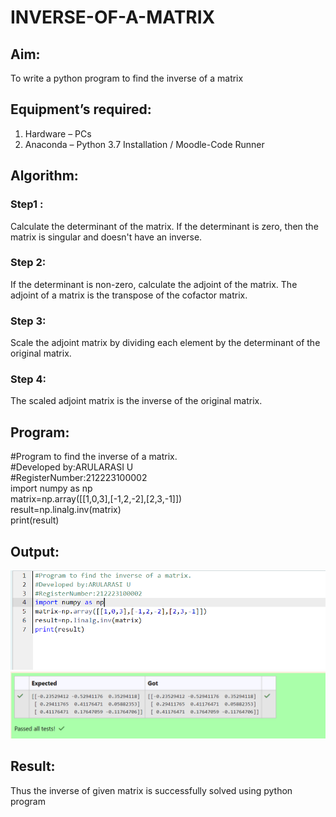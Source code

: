 # INVERSE-OF-A-MATRIX
## Aim:
To write a python program to find the inverse of a matrix
## Equipment’s required:
1. 	Hardware – PCs
2. 	Anaconda – Python 3.7 Installation / Moodle-Code Runner
## Algorithm:
### Step1 :
Calculate the determinant of the matrix. If the determinant is zero, then the matrix is singular and doesn't have an inverse. 
### Step 2: 
If the determinant is non-zero, calculate the adjoint of the matrix. The adjoint of a matrix is the transpose of the cofactor matrix.
### Step 3:
Scale the adjoint matrix by dividing each element by the determinant of the original matrix. 
### Step 4: 
The scaled adjoint matrix is the inverse of the original matrix.

## Program:
#Program to find the inverse of a matrix.\
#Developed by:ARULARASI U \
#RegisterNumber:212223100002\
import numpy as np\
matrix=np.array([[1,0,3],[-1,2,-2],[2,3,-1]])\
result=np.linalg.inv(matrix)\
print(result)
## Output:
![alt text](<Screenshot 2024-04-23 110305.png>)
![alt text](<Screenshot 2024-04-23 110253.png>)

## Result:
Thus the inverse of given matrix is successfully solved using python program

